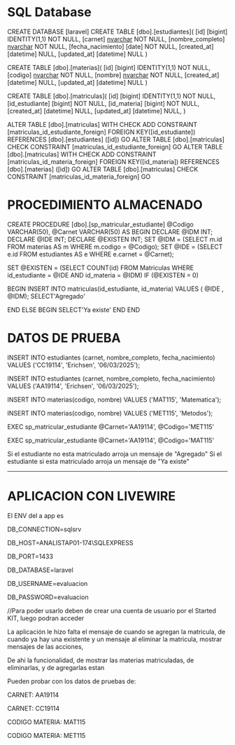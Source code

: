 # SQL Database

CREATE DATABASE [laravel]
CREATE TABLE [dbo].[estudiantes](
	[id] [bigint] IDENTITY(1,1) NOT NULL,
	[carnet] [nvarchar](255) NOT NULL,
	[nombre_completo] [nvarchar](255) NOT NULL,
	[fecha_nacimiento] [date] NOT NULL,
	[created_at] [datetime] NULL,
	[updated_at] [datetime] NULL
)


CREATE TABLE [dbo].[materias](
	[id] [bigint] IDENTITY(1,1) NOT NULL,
	[codigo] [nvarchar](255) NOT NULL,
	[nombre] [nvarchar](255) NOT NULL,
	[created_at] [datetime] NULL,
	[updated_at] [datetime] NULL
	) 

CREATE TABLE [dbo].[matriculas](
	[id] [bigint] IDENTITY(1,1) NOT NULL,
	[id_estudiante] [bigint] NOT NULL,
	[id_materia] [bigint] NOT NULL,
	[created_at] [datetime] NULL,
	[updated_at] [datetime] NULL,
) 

ALTER TABLE [dbo].[matriculas]  WITH CHECK ADD  CONSTRAINT [matriculas_id_estudiante_foreign] FOREIGN KEY([id_estudiante])
REFERENCES [dbo].[estudiantes] ([id])
GO
ALTER TABLE [dbo].[matriculas] CHECK CONSTRAINT [matriculas_id_estudiante_foreign]
GO
ALTER TABLE [dbo].[matriculas]  WITH CHECK ADD  CONSTRAINT [matriculas_id_materia_foreign] FOREIGN KEY([id_materia])
REFERENCES [dbo].[materias] ([id])
GO
ALTER TABLE [dbo].[matriculas] CHECK CONSTRAINT [matriculas_id_materia_foreign]
GO

# PROCEDIMIENTO ALMACENADO

CREATE PROCEDURE [dbo].[sp_matricular_estudiante]
	@Codigo VARCHAR(50),
	@Carnet VARCHAR(50)
AS
BEGIN
   DECLARE @IDM INT;
   DECLARE @IDE INT;
   DECLARE @EXISTEN INT;
   SET @IDM = (SELECT m.id FROM materias AS m WHERE m.codigo  = @Codigo);
   SET @IDE = (SELECT e.id FROM estudiantes AS e WHERE e.carnet  = @Carnet);
   
   SET @EXISTEN = (SELECT COUNT(id) FROM Matriculas WHERE id_estudiante = @IDE AND id_materia = @IDM)
 IF (@EXISTEN = 0)

   BEGIN
   INSERT INTO matriculas(id_estudiante, id_materia) VALUES ( @IDE , @IDM);
   SELECT'Agregado'
    
   END
 ELSE
BEGIN
   SELECT'Ya existe'
END
END


# DATOS DE PRUEBA


INSERT INTO estudiantes (carnet, nombre_completo, fecha_nacimiento)
VALUES ('CC19114', 'Erichsen', '06/03/2025');


INSERT INTO estudiantes (carnet, nombre_completo, fecha_nacimiento)
VALUES ('AA19114', 'Erichsen', '06/03/2025');


INSERT INTO materias(codigo, nombre)
VALUES ('MAT115', 'Matematica');


INSERT INTO materias(codigo, nombre)
VALUES ('MET115', 'Metodos');


EXEC sp_matricular_estudiante @Carnet='AA19114', @Codigo='MET115'

EXEC sp_matricular_estudiante @Carnet='AA19114', @Codigo='MAT115'

Si el estudiante no esta matriculado arroja un mensaje de "Agregado"
Si el estudiante si esta matriculado arroja un mensaje de "Ya existe"




----------------------------------------------------------------------------------------------------
# APLICACION CON LIVEWIRE

El ENV del a app es

DB_CONNECTION=sqlsrv

DB_HOST=ANALISTAP01-174\\SQLEXPRESS

DB_PORT=1433

DB_DATABASE=laravel

DB_USERNAME=evaluacion

DB_PASSWORD=evaluacion


//Para poder usarlo deben de crear una cuenta de usuario por el Started KIT, luego podran acceder

La aplicación le hizo falta el mensaje de cuando se agregan la matricula, de cuando ya hay una existente y un mensaje al eliminar la matricula, mostrar mensajes de las acciones, 

De ahi la funcionalidad, de mostrar las materias matriculadas, de eliminarlas, y de agregarlas estan

Pueden probar con los datos de pruebas de:

CARNET: AA19114

CARNET: CC19114

CODIGO MATERIA:  MAT115

CODIGO MATERIA:  MET115




